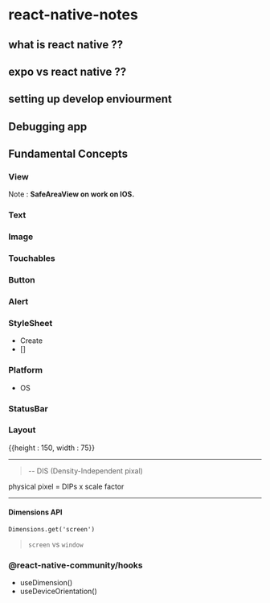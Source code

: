 # react-native-notes

## what is react native ??

## expo vs react native ??

## setting up develop enviourment

## Debugging app

## Fundamental Concepts
### View
  Note : **SafeAreaView on work on IOS.**
### Text 
### Image
### Touchables
### Button
### Alert 
### StyleSheet
  - Create
  - []
### Platform
  - OS
### StatusBar
### Layout
  {{height : 150, width : 75}}
  ___
  > -- DIS (Density-Independent pixal)
  >
  physical pixel = DIPs x scale factor
  ___
  #### Dimensions API
  `Dimensions.get('screen')` 
  > `screen` vs `window`
  
### @react-native-community/hooks
  - useDimension()
  - useDeviceOrientation()
